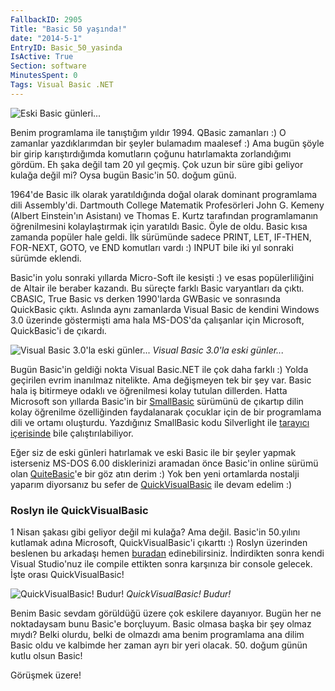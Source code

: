 ```yaml
---
FallbackID: 2905
Title: "Basic 50 yaşında!"
date: "2014-5-1"
EntryID: Basic_50_yasinda
IsActive: True
Section: software
MinutesSpent: 0
Tags: Visual Basic .NET
---
```

![Eski Basic
günleri...](media/Basic_50_yasinda/basic_01.gif)

Benim programlama ile tanıştığım yıldır 1994. QBasic zamanları :) O
zamanlar yazdıklarımdan bir şeyler bulamadım maalesef :) Ama bugün şöyle
bir girip karıştırdığımda komutların çoğunu hatırlamakta zorlandığımı
gördüm. Eh şaka değil tam 20 yıl geçmiş. Çok uzun bir süre gibi geliyor
kulağa değil mi? Oysa bugün Basic'in 50. doğum günü.

1964'de Basic ilk olarak yaratıldığında doğal olarak dominant
programlama dili Assembly'di. Dartmouth College Matematik Profesörleri
John G. Kemeny (Albert Einstein'ın Asistanı) ve Thomas E. Kurtz
tarafından programlamanın öğrenilmesini kolaylaştırmak için yaratıldı
Basic. Öyle de oldu. Basic kısa zamanda popüler hale geldi. İlk
sürümünde sadece PRINT, LET, IF-THEN, FOR-NEXT, GOTO, ve END komutları
vardı :) INPUT bile iki yıl sonraki sürümde eklendi.

Basic'in yolu sonraki yıllarda Micro-Soft ile kesişti :) ve esas
popülerliliğini de Altair ile beraber kazandı. Bu süreçte farklı Basic
varyantları da çıktı. CBASIC, True Basic vs derken 1990'larda GWBasic ve
sonrasında QuickBasic çıktı. Aslında aynı zamanlarda Visual Basic de
kendini Windows 3.0 üzerinde göstermişti ama hala MS-DOS'da çalışanlar
için Microsoft, QuickBasic'i de çıkardı.

![Visual Basic 3.0'la eski
günler...](media/Basic_50_yasinda/basic_02.gif)
*Visual Basic 3.0'la eski günler...*

Bugün Basic'in geldiği nokta Visual Basic.NET ile çok daha farklı :)
Yolda geçirilen evrim inanılmaz nitelikte. Ama değişmeyen tek bir şey
var. Basic hala iş bitirmeye odaklı ve öğrenilmesi kolay tutulan
dillerden. Hatta Microsoft son yıllarda Basic'in bir
[SmallBasic](http://smallbasic.com/) sürümünü de çıkartıp dilin kolay
öğrenilme özelliğinden faydalanarak çocuklar için de bir programlama
dili ve ortamı oluşturdu. Yazdığınız SmallBasic kodu Silverlight ile
[tarayıcı içerisinde](http://smallbasic.com/program/?PMT149) bile
çalıştırılabiliyor.

Eğer siz de eski günleri hatırlamak ve eski Basic ile bir şeyler yapmak
isterseniz MS-DOS 6.00 disklerinizi aramadan önce Basic'in online sürümü
olan [QuiteBasic](http://www.quitebasic.com/)'e bir göz atın derim :)
Yok ben yeni ortamlarda nostalji yaparım diyorsanız bu sefer de
[QuickVisualBasic](http://blogs.msdn.com/b/vbteam/archive/2014/05/01/happy-50th-birthday-basic.aspx)
ile devam edelim :)

### Roslyn ile QuickVisualBasic

1 Nisan şakası gibi geliyor değil mi kulağa? Ama değil. Basic'in
50.yılını kutlamak adına Microsoft, QuickVisualBasic'i çıkarttı :)
Roslyn üzerinden beslenen bu arkadaşı hemen
[buradan](http://blogs.msdn.com/cfs-file.ashx/__key/communityserver-components-postattachments/00-10-52-20-46/QuickVB.zip)
edinebilirsiniz. İndirdikten sonra kendi Visual Studio'nuz ile compile
ettikten sonra karşınıza bir console gelecek. İşte orası
QuickVisualBasic!

![QuickVisualBasic!
Budur!](media/Basic_50_yasinda/basic_03.gif)
*QuickVisualBasic! Budur!*

Benim Basic sevdam görüldüğü üzere çok eskilere dayanıyor. Bugün her ne
noktadaysam bunu Basic'e borçluyum. Basic olmasa başka bir şey olmaz
mıydı? Belki olurdu, belki de olmazdı ama benim programlama ana dilim
Basic oldu ve kalbimde her zaman ayrı bir yeri olacak. 50. doğum günün
kutlu olsun Basic!

Görüşmek üzere!


